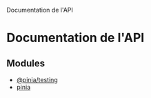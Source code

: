 Documentation de l'API

# Documentation de l'API

## Modules

- [@pinia/testing](modules/pinia_testing.md)
- [pinia](modules/pinia.md)
